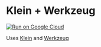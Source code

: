 # Klein + Werkzeug

[![Run on Google Cloud](https://deploy.cloud.run/button.svg)](https://deploy.cloud.run)

Uses [Klein](https://flask.palletsprojects.com/en/1.1.x/) and [Werkzeug](https://werkzeug.palletsprojects.com/en/1.0.x/)
